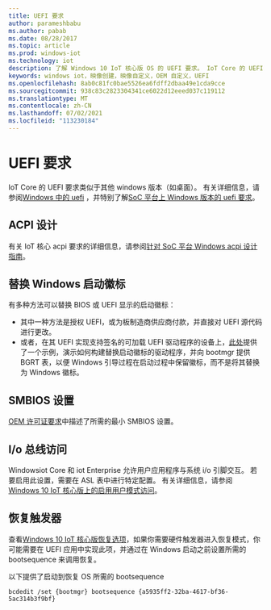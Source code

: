 ```yaml
---
title: UEFI 要求
author: parameshbabu
ms.author: pabab
ms.date: 08/28/2017
ms.topic: article
ms.prod: windows-iot
ms.technology: iot
description: 了解 Windows 10 IoT 核心版 OS 的 UEFI 要求。 IoT Core 的 UEFI 要求类似于其他 Windows 版本，如 Windows 10 桌面。
keywords: windows iot，映像创建，映像自定义，OEM 自定义，UEFI
ms.openlocfilehash: 8ab0c81fc0bae5526ea6fdff2dbaa49e1cda9cce
ms.sourcegitcommit: 938c83c2823304341ce6022d12eeed037c119112
ms.translationtype: MT
ms.contentlocale: zh-CN
ms.lasthandoff: 07/02/2021
ms.locfileid: "113230184"
---
```

# <a name="uefi-requirements"></a>UEFI 要求

IoT Core 的 UEFI 要求类似于其他 windows 版本（如桌面）。 有关详细信息，请参阅[Windows 中的 uefi](https://docs.microsoft.com/windows-hardware/drivers/bringup/uefi-in-windows) ，并特别了解[SoC 平台上 Windows 版本的 uefi 要求](https://docs.microsoft.com/windows-hardware/drivers/bringup/uefi-requirements-that-apply-to-all-windows-platforms)。 

## <a name="acpi-design"></a>ACPI 设计

有关 IoT 核心 acpi 要求的详细信息，请参阅[针对 SoC 平台 Windows acpi 设计指南](https://docs.microsoft.com/windows-hardware/drivers/bringup/windows-acpi-design-guide-for-soc-platforms)。

## <a name="replacing-windows-boot-logo"></a>替换 Windows 启动徽标

有多种方法可以替换 BIOS 或 UEFI 显示的启动徽标：

* 其中一种方法是授权 UEFI，或为板制造商供应商付款，并直接对 UEFI 源代码进行更改。
* 或者，在其 UEFI 实现支持签名的可加载 UEFI 驱动程序的设备上，[此处](https://github.com/Microsoft/MS_UEFI/tree/share/MsIoTSamples)提供了一个示例，演示如何构建替换启动徽标的驱动程序，并向 bootmgr 提供 BGRT 表，以便 Windows 引导过程在启动过程中保留徽标，而不是将其替换为 Windows 徽标。

## <a name="smbios-settings"></a>SMBIOS 设置

[OEM 许可证要求](OEMLicenseRequirements.md)中描述了所需的最小 SMBIOS 设置。

## <a name="io-bus-access"></a>I/o 总线访问

Windowsiot Core 和 iot Enterprise 允许用户应用程序与系统 i/o 引脚交互。 若要启用此设置，需要在 ASL 表中进行特定配置。 有关详细信息，请参阅[Windows 10 IoT 核心版上的启用用户模式访问](https://docs.microsoft.com/windows/uwp/devices-sensors/enable-usermode-access)。

## <a name="recovery-trigger"></a>恢复触发器

查看[Windows 10 IoT 核心版恢复选项](Recovery.md)，如果你需要硬件触发器进入恢复模式，你可能需要在 UEFI 应用中实现此项，并通过在 Windows 启动之前设置所需的 bootsequence 来调用恢复。

以下提供了启动到恢复 OS 所需的 bootsequence

```
bcdedit /set {bootmgr} bootsequence {a5935ff2-32ba-4617-bf36-5ac314b3f9bf}
```
